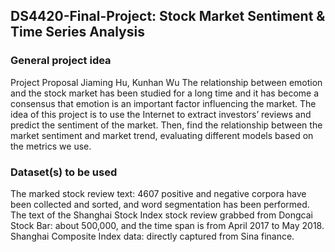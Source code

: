 ## DS4420-Final-Project: Stock Market Sentiment & Time Series Analysis

### General project idea
Project Proposal
Jiaming Hu, Kunhan Wu
The relationship between emotion and the stock market has been studied for a long time and it has become a consensus that emotion is an important factor influencing the market. The idea of this project is to use the Internet to extract investors’ reviews and predict the sentiment of the market. Then, find the relationship between the market sentiment and market trend, evaluating different models based on the metrics we use.

### Dataset(s) to be used
The marked stock review text: 4607 positive and negative corpora have been collected and sorted, and word segmentation has been performed.
The text of the Shanghai Stock Index stock review grabbed from Dongcai Stock Bar: about 500,000, and the time span is from April 2017 to May 2018.
Shanghai Composite Index data: directly captured from Sina finance.
